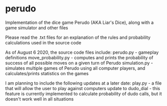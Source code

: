 # perudo

Implementation of the dice game Perudo (AKA Liar's Dice), along with a game simulator and other files

Please read the .txt files for an explanation of the rules and probability calculations used in the source code

As of August 6 2020, the source code files include:
perudo.py - gameplay definitions
move_probability.py - computes and prints the probability of success of all possible moves on a given turn of Perudo
simulation.py - simulates multiple games of Perudo using all computer players, and calculates/prints statistics on the games

I am planning to include the following updates at a later date:
play.py - a file that will allow the user to play against computers
update to dudo_dial - this feature is currently implemented to calculate probability of dudo calls, but it doesn't work well in all situations

